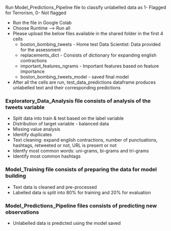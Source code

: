 Run Model_Predictions_Pipeline file to classify unlabelled data as 1- Flagged for Terrorism, 0- Not flagged
* Run the file in Google Colab
* Choose Runtime --> Run all
* Please upload the below files available in the shared folder in the first 4 cells
  * boston_bombing_tweets - Home test Data Scientist: Data provided for the assessment
  * replacements_dict - Consists of dictionary for expanding english contractions
  * important_features_ngrams - Important features based on feature importance
  * boston_bombing_tweets_model - saved final model 
* After all the cells are run, test_data_predictions dataframe produces unlabelled text and their corresponding predictions

### Exploratory_Data_Analysis file consists of analysis of the tweets variable
* Split data into train & test based on the label variable
* Distribution of target variable - balanced data
* Missing value analysis
* Identify duplicates
* Text cleaning: expand english contractions, number of punctuations, hashtags, retweeted or not, URL is present or not
* Identfy most common words: uni-grams, bi-grams and tri-grams
* Identify most common hashtags

### Model_Training file consists of preparing the data for model building
* Text data is cleaned and pre-processed
* Labelled data is split into 80% for training and 20% for evaluation

### Model_Predictions_Pipeline files consists of predicting new observations
* Unlabelled data is predicted using the model saved
